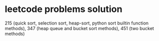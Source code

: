 # leetcode problems solution
215 (quick sort, selection sort, heap-sort, python sort builtin function methods), 347 (heap queue and bucket sort methods), 451 (two bucket methods)

